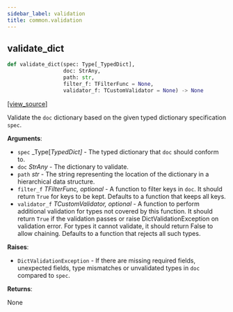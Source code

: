 ```yaml
---
sidebar_label: validation
title: common.validation
---
```


## validate\_dict

```python
def validate_dict(spec: Type[_TypedDict],
                  doc: StrAny,
                  path: str,
                  filter_f: TFilterFunc = None,
                  validator_f: TCustomValidator = None) -> None
```

[[view_source]](https://github.com/dlt-hub/dlt/blob/e9c9ecfa8a644fdb516dd74aabca3bf75bafb154/dlt/common/validation.py#L28)

Validate the `doc` dictionary based on the given typed dictionary specification `spec`.

**Arguments**:

- `spec` _Type[_TypedDict]_ - The typed dictionary that `doc` should conform to.
- `doc` _StrAny_ - The dictionary to validate.
- `path` _str_ - The string representing the location of the dictionary
  in a hierarchical data structure.
- `filter_f` _TFilterFunc, optional_ - A function to filter keys in `doc`. It should
  return `True` for keys to be kept. Defaults to a function that keeps all keys.
- `validator_f` _TCustomValidator, optional_ - A function to perform additional validation
  for types not covered by this function. It should return `True` if the validation passes
  or raise DictValidationException on validation error. For types it cannot validate, it
  should return False to allow chaining.
  Defaults to a function that rejects all such types.

**Raises**:

- `DictValidationException` - If there are missing required fields, unexpected fields,
  type mismatches or unvalidated types in `doc` compared to `spec`.
  

**Returns**:

  None

